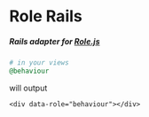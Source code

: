 Role Rails
=====

##### Rails adapter for [Role.js](https://github.com/kossnocorp/role)

``` ruby
# in your views
@behaviour
```

will output

```
<div data-role="behaviour"></div>
```
